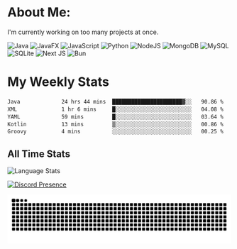 # About Me:
I'm currently working on too many projects at once. <br>

![Java](https://img.shields.io/badge/java-%23ED8B00.svg?style=for-the-badge&logo=java&logoColor=white) 
![JavaFX](https://img.shields.io/badge/javafx-%23FF0000.svg?style=for-the-badge&logo=javafx&logoColor=white)
![JavaScript](https://img.shields.io/badge/javascript-%23323330.svg?style=for-the-badge&logo=javascript&logoColor=%23F7DF1E) ![Python](https://img.shields.io/badge/python-3670A0?style=for-the-badge&logo=python&logoColor=ffdd54) ![NodeJS](https://img.shields.io/badge/node.js-6DA55F?style=for-the-badge&logo=node.js&logoColor=white) ![MongoDB](https://img.shields.io/badge/MongoDB-%234ea94b.svg?style=for-the-badge&logo=mongodb&logoColor=white) ![MySQL](https://img.shields.io/badge/mysql-4479A1.svg?style=for-the-badge&logo=mysql&logoColor=white) ![SQLite](https://img.shields.io/badge/sqlite-%2307405e.svg?style=for-the-badge&logo=sqlite&logoColor=white) ![Next JS](https://img.shields.io/badge/Next-black?style=for-the-badge&logo=next.js&logoColor=white)
![Bun](https://img.shields.io/badge/Bun-%23000000.svg?style=for-the-badge&logo=bun&logoColor=white)
# My Weekly Stats
<!--START_SECTION:waka-->

```txt
Java             24 hrs 44 mins  ██████████████████████▓░░   90.86 %
XML              1 hr 6 mins     █░░░░░░░░░░░░░░░░░░░░░░░░   04.08 %
YAML             59 mins         █░░░░░░░░░░░░░░░░░░░░░░░░   03.64 %
Kotlin           13 mins         ▒░░░░░░░░░░░░░░░░░░░░░░░░   00.86 %
Groovy           4 mins          ░░░░░░░░░░░░░░░░░░░░░░░░░   00.25 %
```

<!--END_SECTION:waka-->

## All Time Stats
![Language Stats](https://github-readme-stats.vercel.app/api/wakatime?username=Skullians&layout=compact)

[![Discord Presence](https://lanyard.cnrad.dev/api/740153472086835221)](https://discord.com/users/740153472086835221)

<div align="center">
  <img src="https://raw.githubusercontent.com/Skullians/Skullians/output/github-contribution-grid-snake-dark.svg" alt="Snake animation" />
</div>
